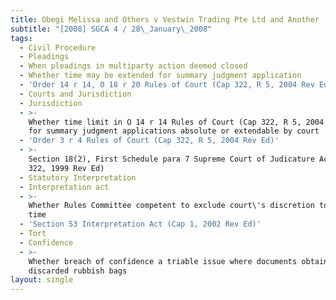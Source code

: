 ```yaml
---
title: Obegi Melissa and Others v Vestwin Trading Pte Ltd and Another
subtitle: "[2008] SGCA 4 / 28\_January\_2008"
tags:
  - Civil Procedure
  - Pleadings
  - When pleadings in multiparty action deemed closed
  - Whether time may be extended for summary judgment application
  - 'Order 14 r 14, O 18 r 20 Rules of Court (Cap 322, R 5, 2004 Rev Ed)'
  - Courts and Jurisdiction
  - Jurisdiction
  - >-
    Whether time limit in O 14 r 14 Rules of Court (Cap 322, R 5, 2004 Rev Ed)
    for summary judgment applications absolute or extendable by court
  - 'Order 3 r 4 Rules of Court (Cap 322, R 5, 2004 Rev Ed)'
  - >-
    Section 18(2), First Schedule para 7 Supreme Court of Judicature Act (Cap
    322, 1999 Rev Ed)
  - Statutory Interpretation
  - Interpretation act
  - >-
    Whether Rules Committee competent to exclude court\'s discretion to extend
    time
  - 'Section 53 Interpretation Act (Cap 1, 2002 Rev Ed)'
  - Tort
  - Confidence
  - >-
    Whether breach of confidence a triable issue where documents obtained from
    discarded rubbish bags
layout: single
---
```



